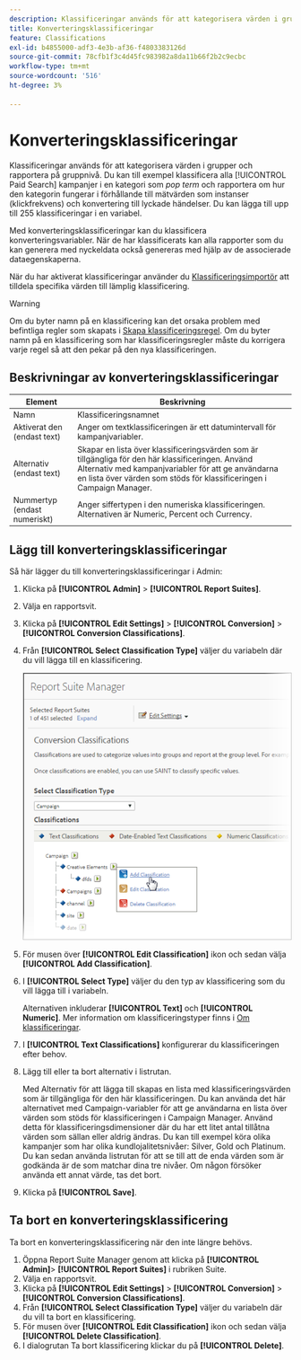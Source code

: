 ```yaml
---
description: Klassificeringar används för att kategorisera värden i grupper och rapportera på gruppnivå. Du kan t.ex. klassificera alla betalsökningskampanjer i en kategori som popmusiktermer och rapportera hur framgångsrik den kategorin är i förhållande till mått som instanser (klickningar) och konvertering till lyckade händelser.
title: Konverteringsklassificeringar
feature: Classifications
exl-id: b4855000-adf3-4e3b-af36-f4803383126d
source-git-commit: 78cfb1f3c4d45fc983982a8da11b66f2b2c9ecbc
workflow-type: tm+mt
source-wordcount: '516'
ht-degree: 3%

---
```


# Konverteringsklassificeringar

Klassificeringar används för att kategorisera värden i grupper och rapportera på gruppnivå. Du kan till exempel klassificera alla [!UICONTROL Paid Search] kampanjer i en kategori som *pop term* och rapportera om hur den kategorin fungerar i förhållande till mätvärden som instanser (klickfrekvens) och konvertering till lyckade händelser. Du kan lägga till upp till 255 klassificeringar i en variabel.

Med konverteringsklassificeringar kan du klassificera konverteringsvariabler. När de har klassificerats kan alla rapporter som du kan generera med nyckeldata också genereras med hjälp av de associerade dataegenskaperna.

När du har aktiverat klassificeringar använder du [Klassificeringsimportör](/help/components/classifications/importer/c-working-with-saint.md) att tilldela specifika värden till lämplig klassificering.

>[!WARNING]
>
>Om du byter namn på en klassificering kan det orsaka problem med befintliga regler som skapats i [Skapa klassificeringsregel](/help/components/classifications/crb/classification-rule-builder.md). Om du byter namn på en klassificering som har klassificeringsregler måste du korrigera varje regel så att den pekar på den nya klassificeringen.

## Beskrivningar av konverteringsklassificeringar

| Element | Beskrivning |
| --- | --- |
| Namn | Klassificeringsnamnet |
| Aktiverat den (endast text) | Anger om textklassificeringen är ett datumintervall för kampanjvariabler. |
| Alternativ (endast text) | Skapar en lista över klassificeringsvärden som är tillgängliga för den här klassificeringen. Använd Alternativ med kampanjvariabler för att ge användarna en lista över värden som stöds för klassificeringen i Campaign Manager. |
| Nummertyp (endast numeriskt) | Anger siffertypen i den numeriska klassificeringen. Alternativen är Numeric, Percent och Currency. |

## Lägg till konverteringsklassificeringar

Så här lägger du till konverteringsklassificeringar i Admin:

1. Klicka på **[!UICONTROL Admin]** > **[!UICONTROL Report Suites]**.
1. Välja en rapportsvit.
1. Klicka på **[!UICONTROL Edit Settings]** > **[!UICONTROL Conversion]** > **[!UICONTROL Conversion Classifications]**.
1. Från **[!UICONTROL Select Classification Type]** väljer du variabeln där du vill lägga till en klassificering.

   ![Steginformation](/help/admin/admin/assets/sub_class_create.png)

1. För musen över **[!UICONTROL Edit Classification]** ikon och sedan välja **[!UICONTROL Add Classification]**.
1. I **[!UICONTROL Select Type]** väljer du den typ av klassificering som du vill lägga till i variabeln.

   Alternativen inkluderar **[!UICONTROL Text]** och **[!UICONTROL Numeric]**. Mer information om klassificeringstyper finns i [Om klassificeringar](/help/components/classifications/c-classifications.md).
1. I **[!UICONTROL Text Classifications]** konfigurerar du klassificeringen efter behov.

1. Lägg till eller ta bort alternativ i listrutan.

   Med Alternativ för att lägga till skapas en lista med klassificeringsvärden som är tillgängliga för den här klassificeringen. Du kan använda det här alternativet med Campaign-variabler för att ge användarna en lista över värden som stöds för klassificeringen i Campaign Manager. Använd detta för klassificeringsdimensioner där du har ett litet antal tillåtna värden som sällan eller aldrig ändras. Du kan till exempel köra olika kampanjer som har olika kundlojalitetsnivåer: Silver, Gold och Platinum. Du kan sedan använda listrutan för att se till att de enda värden som är godkända är de som matchar dina tre nivåer. Om någon försöker använda ett annat värde, tas det bort.

1. Klicka på **[!UICONTROL Save]**.

## Ta bort en konverteringsklassificering

Ta bort en konverteringsklassificering när den inte längre behövs.

1. Öppna Report Suite Manager genom att klicka på **[!UICONTROL Admin]**> **[!UICONTROL Report Suites]** i rubriken Suite.
1. Välja en rapportsvit.
1. Klicka på **[!UICONTROL Edit Settings]** > **[!UICONTROL Conversion]** > **[!UICONTROL Conversion Classifications]**.
1. Från **[!UICONTROL Select Classification Type]** väljer du variabeln där du vill ta bort en klassificering.
1. För musen över **[!UICONTROL Edit Classification]** ikon och sedan välja **[!UICONTROL Delete Classification]**.
1. I dialogrutan Ta bort klassificering klickar du på **[!UICONTROL Delete]**.
